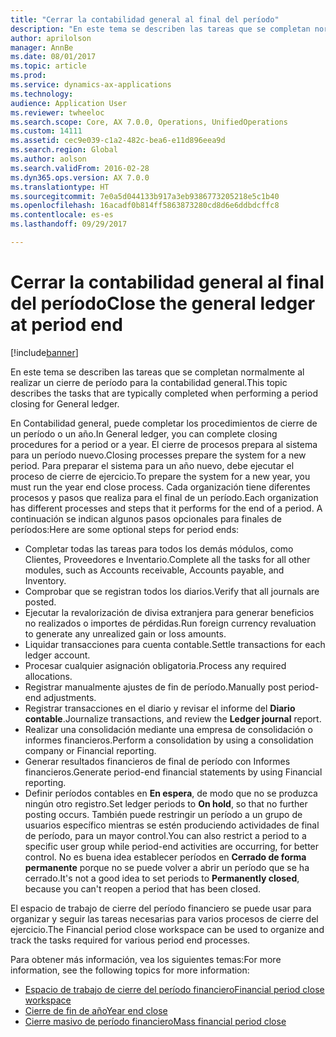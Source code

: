 ```yaml
---
title: "Cerrar la contabilidad general al final del período"
description: "En este tema se describen las tareas que se completan normalmente al realizar un cierre de período para la contabilidad general."
author: aprilolson
manager: AnnBe
ms.date: 08/01/2017
ms.topic: article
ms.prod: 
ms.service: dynamics-ax-applications
ms.technology: 
audience: Application User
ms.reviewer: twheeloc
ms.search.scope: Core, AX 7.0.0, Operations, UnifiedOperations
ms.custom: 14111
ms.assetid: cec9e039-c1a2-482c-bea6-e11d896eea9d
ms.search.region: Global
ms.author: aolson
ms.search.validFrom: 2016-02-28
ms.dyn365.ops.version: AX 7.0.0
ms.translationtype: HT
ms.sourcegitcommit: 7e0a5d044133b917a3eb9386773205218e5c1b40
ms.openlocfilehash: 16acadf0b814ff5863873280cd8d6e6ddbdcffc8
ms.contentlocale: es-es
ms.lasthandoff: 09/29/2017

---
```


# <a name="close-the-general-ledger-at-period-end"></a><span data-ttu-id="5b77f-103">Cerrar la contabilidad general al final del período</span><span class="sxs-lookup"><span data-stu-id="5b77f-103">Close the general ledger at period end</span></span>

[!include[banner](../includes/banner.md)]


<span data-ttu-id="5b77f-104">En este tema se describen las tareas que se completan normalmente al realizar un cierre de período para la contabilidad general.</span><span class="sxs-lookup"><span data-stu-id="5b77f-104">This topic describes the tasks that are typically completed when performing a period closing for General ledger.</span></span> 

<span data-ttu-id="5b77f-105">En Contabilidad general, puede completar los procedimientos de cierre de un período o un año.</span><span class="sxs-lookup"><span data-stu-id="5b77f-105">In General ledger, you can complete closing procedures for a period or a year.</span></span> <span data-ttu-id="5b77f-106">El cierre de procesos prepara al sistema para un período nuevo.</span><span class="sxs-lookup"><span data-stu-id="5b77f-106">Closing processes prepare the system for a new period.</span></span> <span data-ttu-id="5b77f-107">Para preparar el sistema para un año nuevo, debe ejecutar el proceso de cierre de ejercicio.</span><span class="sxs-lookup"><span data-stu-id="5b77f-107">To prepare the system for a new year, you must run the year end close process.</span></span> <span data-ttu-id="5b77f-108">Cada organización tiene diferentes procesos y pasos que realiza para el final de un período.</span><span class="sxs-lookup"><span data-stu-id="5b77f-108">Each organization has different processes and steps that it performs for the end of a period.</span></span> <span data-ttu-id="5b77f-109">A continuación se indican algunos pasos opcionales para finales de períodos:</span><span class="sxs-lookup"><span data-stu-id="5b77f-109">Here are some optional steps for period ends:</span></span>

-   <span data-ttu-id="5b77f-110">Completar todas las tareas para todos los demás módulos, como Clientes, Proveedores e Inventario.</span><span class="sxs-lookup"><span data-stu-id="5b77f-110">Complete all the tasks for all other modules, such as Accounts receivable, Accounts payable, and Inventory.</span></span>
-   <span data-ttu-id="5b77f-111">Comprobar que se registran todos los diarios.</span><span class="sxs-lookup"><span data-stu-id="5b77f-111">Verify that all journals are posted.</span></span>
-   <span data-ttu-id="5b77f-112">Ejecutar la revalorización de divisa extranjera para generar beneficios no realizados o importes de pérdidas.</span><span class="sxs-lookup"><span data-stu-id="5b77f-112">Run foreign currency revaluation to generate any unrealized gain or loss amounts.</span></span>
-   <span data-ttu-id="5b77f-113">Liquidar transacciones para cuenta contable.</span><span class="sxs-lookup"><span data-stu-id="5b77f-113">Settle transactions for each ledger account.</span></span>
-   <span data-ttu-id="5b77f-114">Procesar cualquier asignación obligatoria.</span><span class="sxs-lookup"><span data-stu-id="5b77f-114">Process any required allocations.</span></span>
-   <span data-ttu-id="5b77f-115">Registrar manualmente ajustes de fin de período.</span><span class="sxs-lookup"><span data-stu-id="5b77f-115">Manually post period-end adjustments.</span></span>
-   <span data-ttu-id="5b77f-116">Registrar transacciones en el diario y revisar el informe del **Diario contable**.</span><span class="sxs-lookup"><span data-stu-id="5b77f-116">Journalize transactions, and review the **Ledger journal** report.</span></span>
-   <span data-ttu-id="5b77f-117">Realizar una consolidación mediante una empresa de consolidación o informes financieros.</span><span class="sxs-lookup"><span data-stu-id="5b77f-117">Perform a consolidation by using a consolidation company or Financial reporting.</span></span>
-   <span data-ttu-id="5b77f-118">Generar resultados financieros de final de período con Informes financieros.</span><span class="sxs-lookup"><span data-stu-id="5b77f-118">Generate period-end financial statements by using Financial reporting.</span></span>
-   <span data-ttu-id="5b77f-119">Definir períodos contables en **En espera**, de modo que no se produzca ningún otro registro.</span><span class="sxs-lookup"><span data-stu-id="5b77f-119">Set ledger periods to **On hold**, so that no further posting occurs.</span></span> <span data-ttu-id="5b77f-120">También puede restringir un período a un grupo de usuarios específico mientras se estén produciendo actividades de final de período, para un mayor control.</span><span class="sxs-lookup"><span data-stu-id="5b77f-120">You can also restrict a period to a specific user group while period-end activities are occurring, for better control.</span></span> <span data-ttu-id="5b77f-121">No es buena idea establecer períodos en **Cerrado de forma permanente** porque no se puede volver a abrir un período que se ha cerrado.</span><span class="sxs-lookup"><span data-stu-id="5b77f-121">It's not a good idea to set periods to **Permanently closed**, because you can't reopen a period that has been closed.</span></span>

<span data-ttu-id="5b77f-122">El espacio de trabajo de cierre del período financiero se puede usar para organizar y seguir las tareas necesarias para varios procesos de cierre del ejercicio.</span><span class="sxs-lookup"><span data-stu-id="5b77f-122">The Financial period close workspace can be used to organize and track the tasks required for various period end processes.</span></span> 


<span data-ttu-id="5b77f-123">Para obtener más información, vea los siguientes temas:</span><span class="sxs-lookup"><span data-stu-id="5b77f-123">For more information, see the following topics for more information:</span></span>
- [<span data-ttu-id="5b77f-124">Espacio de trabajo de cierre del período financiero</span><span class="sxs-lookup"><span data-stu-id="5b77f-124">Financial period close workspace</span></span>](financial-period-close-workspace.md) 
- [<span data-ttu-id="5b77f-125">Cierre de fin de año</span><span class="sxs-lookup"><span data-stu-id="5b77f-125">Year end close</span></span>](Year-end-close.md)  
- [<span data-ttu-id="5b77f-126">Cierre masivo de período financiero</span><span class="sxs-lookup"><span data-stu-id="5b77f-126">Mass financial period close</span></span>](tasks/mass-financial-period-close.md)





